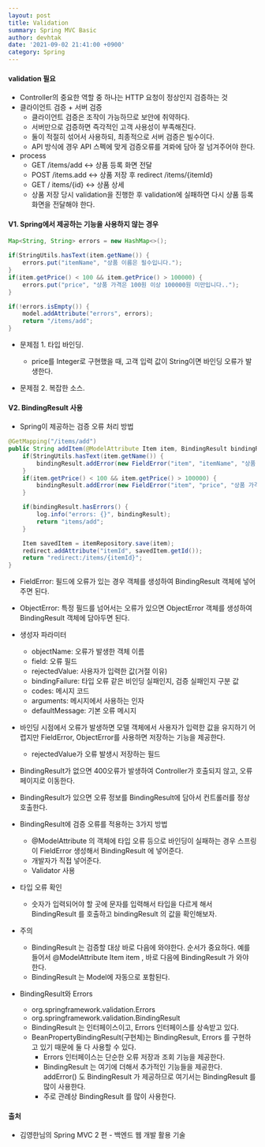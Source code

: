 ```yaml
---
layout: post
title: Validation
summary: Spring MVC Basic
author: devhtak
date: '2021-09-02 21:41:00 +0900'
category: Spring
---
```


#### validation 필요

- Controller의 중요한 역할 중 하나는 HTTP 요청이 정상인지 검증하는 것
- 클라이언트 검증 + 서버 검증
  - 클라이언트 검증은 조작이 가능하므로 보안에 취약하다.
  - 서버만으로 검증하면 즉각적인 고객 사용성이 부족해진다.
  - 둘이 적절히 섞어서 사용하되, 최종적으로 서버 검증은 빌수이다.
  - API 방식에 경우 API 스펙에 맞게 검증오류를 겨롸에 담아 잘 넘겨주어야 한다.
- process
  - GET /items/add <-> 상품 등록 화면 전달
  - POST /items.add <-> 상품 저장 후 redirect /items/{itemId}
  - GET / items/{id} <-> 상품 상세
  - 상품 저장 당시 validation을 진행한 후 validation에 실패하면 다시 상품 등록 화면을 전달해야 한다.

#### V1. Spring에서 제공하는 기능을 사용하지 않는 경우

```java
Map<String, String> errors = new HashMap<>();

if(StringUtils.hasText(item.getName()) {
    errors.put("itemName", "상품 이름은 필수입니다.");
}
if(item.getPrice() < 100 && item.getPrice() > 100000) {
    errors.put("price", "상품 가격은 100원 이상 100000원 미만입니다..");
}

if(!errors.isEmpty()) {
    model.addAttribute("errors", errors);
    return "/items/add";
}
```
- 문제점 1. 타입 바인딩.
  - price를 Integer로 구현했을 때, 고객 입력 값이 String이면 바인딩 오류가 발생한다.

- 문제점 2. 복잡한 소스.
  
#### V2. BindingResult 사용

- Spring이 제공하는 검증 오류 처리 방법

```java
@GetMapping("/items/add")
public String addItem(@ModelAttribute Item item, BindingResult bindingResult, RedirectAttributes redirect) {
    if(StringUtils.hasText(item.getName()) {
        bindingResult.addError(new FieldError("item", "itemName", "상품 이름은 필수 입니다."));
    }
    if(item.getPrice() < 100 && item.getPrice() > 100000) {
        bindingResult.addError(new FieldError("item", "price", "상품 가격은 100원 이상 100000원 미만입니다."));
    }

    if(bindingResult.hasErrors() {
        log.info("errors: {}", bindingResult);
        return "items/add";
    }

    Item savedItem = itemRepository.save(item);
    redirect.addAttribute("itemId", savedItem.getId());      
    return "redirect:/items/{itemId}";
}
```
  - FieldError: 필드에 오류가 있는 경우 객체를 생성하여 BindingResult 객체에 넣어주면 된다.
  - ObjectError: 특정 필드를 넘어서는 오류가 있으면 ObjectError 객체를 생성하여 BindingResult 객체에 담아두면 된다.
  - 생성자 파라미터
    - objectName: 오류가 발생한 객체 이름
    - field: 오류 필드
    - rejectedValue: 사용자가 입력한 값(거절 이유)
    - bindingFailure: 타입 오류 같은 비인딩 실패인지, 검증 실패인지 구분 값
    - codes: 메시지 코드
    - arguments: 메시지에서 사용하는 인자
    - defaultMessage: 기본 오류 메시지
  - 바인딩 시점에서 오류가 발생하면 모델 객체에서 사용자가 입력한 값을 유지하기 어렵지만 FieldError, ObjectError를 사용하면 저장하는 기능을 제공한다.
    - rejectedValue가 오류 발생시 저장하는 필드

- BindingResult가 없으면 400오류가 발생하여 Controller가 호출되지 않고, 오류 페이지로 이동한다.
- BindingResult가 있으면 오류 정보를 BindingResult에 담아서 컨트롤러를 정상 호출한다.
  
- BindingResult에 검증 오류를 적용하는 3가지 방법
  - @ModelAttribute 의 객체에 타입 오류 등으로 바인딩이 실패하는 경우 스프링이 FieldError 생성해서 BindingResult 에 넣어준다.
  - 개발자가 직접 넣어준다.
  - Validator 사용

- 타입 오류 확인
  - 숫자가 입력되어야 할 곳에 문자를 입력해서 타입을 다르게 해서 BindingResult 를 호출하고 bindingResult 의 값을 확인해보자.

- 주의
  - BindingResult 는 검증할 대상 바로 다음에 와야한다. 순서가 중요하다. 예를 들어서 @ModelAttribute Item item , 바로 다음에 BindingResult 가 와야 한다. 
  - BindingResult 는 Model에 자동으로 포함된다.

- BindingResult와 Errors
  - org.springframework.validation.Errors
  - org.springframework.validation.BindingResult
  - BindingResult 는 인터페이스이고, Errors 인터페이스를 상속받고 있다.
  - BeanPropertyBindingResult(구현체)는 BindingResult, Errors 를 구현하고 있기 때문에 둘 다 사용할 수 있다.
    - Errors 인터페이스는 단순한 오류 저장과 조회 기능을 제공한다. 
    - BindingResult 는 여기에 더해서 추가적인 기능들을 제공한다. addError() 도 BindingResult 가 제공하므로 여기서는 BindingResult 를 많이 사용한다.
    - 주로 관례상 BindingResult 를 많이 사용한다.

#### 출처

- 김영한님의 Spring MVC 2 편 - 백엔드 웹 개발 활용 기술

